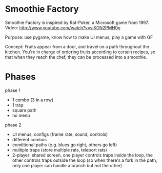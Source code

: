 Smoothie Factory
======

Smoothie Factory is inspired by Rat-Poker, a Microsoft game from 1997. Video: http://www.youtube.com/watch?v=viKON2PMH0g

Purpose: use pygame, know how to make UI menus, play a game with GF

Concept: Fruits appear from a door, and travel on a path throughout the kitchen. You're in charge of ordering fruits according to certain recipes, so that when they reach the chef, they can be processed into a smoothie.




Phases
=====

phase 1
- 1 combo (3 in a row)
- 1 trap
- square path
- no menu


phase 2
- UI menus, configs (frame rate, sound, controls)
- different combos
- conditional paths (e.g. blues go right, others go left)
- multiple traps (store multiple rats, teleport rats)
- 2-player: shared screen, one player controls traps inside the loop, the other controls traps outside the loop (so when there's a fork in the path, only one player can handle a branch but not the other)

